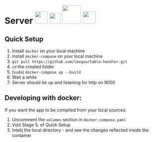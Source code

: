 
# Server <img src="https://img.icons8.com/color/48/000000/docker.png" width="40"/> <img src="https://cdn.iconscout.com/icon/free/png-256/scala-226059.png" width="35"/> <img src="https://cdn-images-1.medium.com/max/1600/1*N0AUKlttflxzr8Ij-DfC7Q.png" width="60"/> <img src="https://img.icons8.com/color/1600/mongodb.png" width="40"/>


## Quick Setup
1. Install `docker` on your local machine
2. Install `docker-compose` on your local machine
3. `git pull https://github.com/levgou/table-handler.git`
4. `cd` the created folder
5. (`sudo`) `docker-compose up --build`
6. Wait a while
7. Server should be up and listening for http on 9000

## Developing with docker:
If you want the app to be compiled from your local sources:  
   1. Uncomment the `volumes`  section in `docker-compose.yaml`  
   2. Visit Stage 5. of Quick Setup  
   3. Intelij the local directory - 
      and see the changes reflected inside the container
